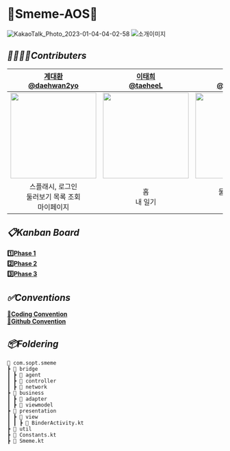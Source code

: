 # 🙏Smeme-AOS🙏

![KakaoTalk_Photo_2023-01-04-04-02-58](https://user-images.githubusercontent.com/86944161/210424661-b00f2023-5cfc-4e36-a6ce-2e5cc09e9ad1.png)
![소개이미지](https://user-images.githubusercontent.com/74162198/212345354-1b1a09b6-a9d0-40a6-aba5-21f6dc383b17.png)

## *👨‍👩‍👧‍👦Contributers*
[계대환 <br> @daehwan2yo](https://github.com/daehwan2yo) | [이태희 <br> @taeheeL](https://github.com/taeheeL) | [배수민 <br> @waterminn](https://github.com/waterminn) 
:---: | :---: | :---: 
<img width="200" src="https://user-images.githubusercontent.com/74162198/210480350-2e90b9a0-fba3-4122-8e63-77925180906b.png"/> | <img width="200" src="https://user-images.githubusercontent.com/74162198/210396555-28b91c15-70a7-48fc-95e4-f76b7d39ccf1.png"/> | <img width="200" src="https://user-images.githubusercontent.com/74162198/210396649-7dce5a1a-994a-46b9-94b2-b52a3e9a8e82.png"/> |
스플래시, 로그인 <br> 둘러보기 목록 조회 <br> 마이페이지 | 홈 <br> 내 일기 | 둘러보기 상세 <br> 보관함

## *📋Kanban Board*
[**1️⃣Phase 1**](https://github.com/orgs/Team-Smeme/projects/2/views/1) <br>
[**2️⃣Phase 2**](https://github.com/orgs/Team-Smeme/projects/6) <br>
[**3️⃣Phase 3**](https://github.com/orgs/Team-Smeme/projects/8/views/1) <br>

## *✅Conventions*
[**🙏Coding Convention**](https://carnation-hearing-eb3.notion.site/Coding-Convention-b69f421118fa4a42bbf3624691a92a3c) <br>
[**🙏Github Convention**](https://carnation-hearing-eb3.notion.site/Github-Convention-cd48d28f008848efa30ef3279d6c4f9e)


## *📦Foldering*
```
📁 com.sopt.smeme
┣ 📂 bridge
┃ ┣ 📂 agent
┃ ┣ 📂 controller
┃ ┣ 📂 network
┣ 📂 business
┃ ┣ 📂 adapter
┃ ┣ 📂 viewmodel
┣ 📂 presentation
┃ ┣ 📂 view
┃ ┃ ┣ 📜 BinderActivity.kt
┣ 📂 util
┣ 📜 Constants.kt
┣ 📜 Smeme.kt
```
